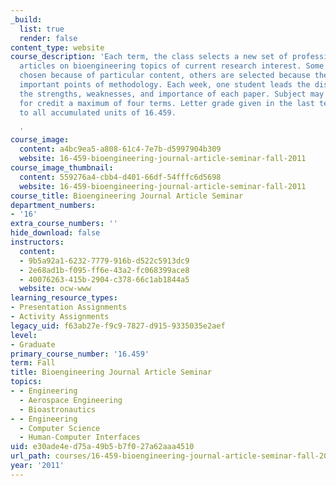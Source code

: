 ```yaml
---
_build:
  list: true
  render: false
content_type: website
course_description: 'Each term, the class selects a new set of professional journal
  articles on bioengineering topics of current research interest. Some papers are
  chosen because of particular content, others are selected because they illustrate
  important points of methodology. Each week, one student leads the discussion, evaluating
  the strengths, weaknesses, and importance of each paper. Subject may be repeated
  for credit a maximum of four terms. Letter grade given in the last term applies
  to all accumulated units of 16.459.

  '
course_image:
  content: a4bc9ea5-a808-61c4-7e7b-d5997904b309
  website: 16-459-bioengineering-journal-article-seminar-fall-2011
course_image_thumbnail:
  content: 559276a4-cbb4-d401-66df-54fffc6d5698
  website: 16-459-bioengineering-journal-article-seminar-fall-2011
course_title: Bioengineering Journal Article Seminar
department_numbers:
- '16'
extra_course_numbers: ''
hide_download: false
instructors:
  content:
  - 9b5a92a1-6232-7779-916b-d522c5913dc9
  - 2e68ad1b-f095-ff6e-43a2-fc068399ace8
  - 40076263-415b-2904-c378-66c1ab1844a5
  website: ocw-www
learning_resource_types:
- Presentation Assignments
- Activity Assignments
legacy_uid: f63ab27e-f9c9-7827-d915-9335035e2aef
level:
- Graduate
primary_course_number: '16.459'
term: Fall
title: Bioengineering Journal Article Seminar
topics:
- - Engineering
  - Aerospace Engineering
  - Bioastronautics
- - Engineering
  - Computer Science
  - Human-Computer Interfaces
uid: e30ade4e-d75a-49b5-b7f0-27a62aaa4510
url_path: courses/16-459-bioengineering-journal-article-seminar-fall-2011
year: '2011'
---
```

